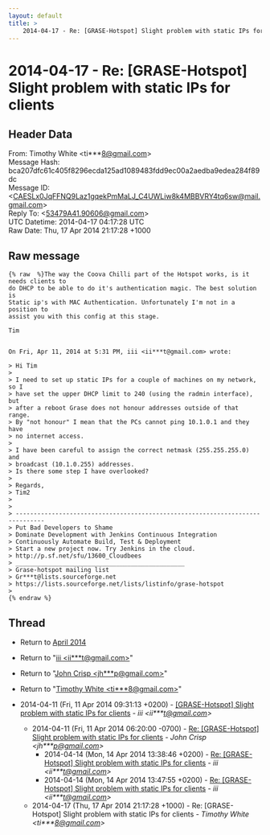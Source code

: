 ```yaml
---
layout: default
title: >
    2014-04-17 - Re: [GRASE-Hotspot] Slight problem with static IPs for clients
---
```


# 2014-04-17 - Re: [GRASE-Hotspot] Slight problem with static IPs for clients

## Header Data

From: Timothy White \<ti***8@gmail.com\><br>
Message Hash: bca207dfc61c405f8296ecda125ad1089483fdd9ec00a2aedba9edea284f89dc<br>
Message ID: \<CAESLx0JqFFNQ9Laz1gqekPmMaLJ_C4UWLiw8k4MBBVRY4tq6sw@mail.gmail.com\><br>
Reply To: \<53479A41.90606@gmail.com\><br>
UTC Datetime: 2014-04-17 04:17:28 UTC<br>
Raw Date: Thu, 17 Apr 2014 21:17:28 +1000<br>

## Raw message

```
{% raw  %}The way the Coova Chilli part of the Hotspot works, is it needs clients to
do DHCP to be able to do it's authentication magic. The best solution is
Static ip's with MAC Authentication. Unfortunately I'm not in a position to
assist you with this config at this stage.

Tim


On Fri, Apr 11, 2014 at 5:31 PM, iii <ii***t@gmail.com> wrote:

> Hi Tim
>
> I need to set up static IPs for a couple of machines on my network, so I
> have set the upper DHCP limit to 240 (using the radmin interface), but
> after a reboot Grase does not honour addresses outside of that range.
> By "not honour" I mean that the PCs cannot ping 10.1.0.1 and they have
> no internet access.
>
> I have been careful to assign the correct netmask (255.255.255.0) and
> broadcast (10.1.0.255) addresses.
> Is there some step I have overlooked?
>
> Regards,
> Tim2
>
>
> ------------------------------------------------------------------------------
> Put Bad Developers to Shame
> Dominate Development with Jenkins Continuous Integration
> Continuously Automate Build, Test & Deployment
> Start a new project now. Try Jenkins in the cloud.
> http://p.sf.net/sfu/13600_Cloudbees
> _______________________________________________
> Grase-hotspot mailing list
> Gr***t@lists.sourceforge.net
> https://lists.sourceforge.net/lists/listinfo/grase-hotspot
>
{% endraw %}
```

## Thread

+ Return to [April 2014](/archive/2014/04)

+ Return to "[iii <ii***t<span>@</span>gmail.com>](/authors/ii___t_at_gmail_com)"
+ Return to "[John Crisp <jh***p<span>@</span>gmail.com>](/authors/jh___p_at_gmail_com)"
+ Return to "[Timothy White <ti***8<span>@</span>gmail.com>](/authors/ti___8_at_gmail_com)"

+ 2014-04-11 (Fri, 11 Apr 2014 09:31:13 +0200) - [[GRASE-Hotspot] Slight problem with static IPs for clients](/archive/2014/04/359c6669ca91a67d4b17a2c6eeb5ade4191ccf9d2fb5bb93b4b202f13b20e6dd) - _iii \<ii***t@gmail.com\>_
  + 2014-04-11 (Fri, 11 Apr 2014 06:20:00 -0700) - [Re: [GRASE-Hotspot] Slight problem with static IPs for clients](/archive/2014/04/84e98e2a262399ab80d8c976c2f0773a6767df906f6b8ceed8bd7c798094911e) - _John Crisp \<jh***p@gmail.com\>_
    + 2014-04-14 (Mon, 14 Apr 2014 13:38:46 +0200) - [Re: [GRASE-Hotspot] Slight problem with static IPs for clients](/archive/2014/04/c111a4e1608e0126148af5bb62a7ed09e180898e38441d2ee9b095559204a1e7) - _iii \<ii***t@gmail.com\>_
    + 2014-04-14 (Mon, 14 Apr 2014 13:47:55 +0200) - [Re: [GRASE-Hotspot] Slight problem with static IPs for clients](/archive/2014/04/78c3c84e5a6111e184f7850f0a04efbb513d62ab9c43428a818f6d4b6ca03e4d) - _iii \<ii***t@gmail.com\>_
  + 2014-04-17 (Thu, 17 Apr 2014 21:17:28 +1000) - Re: [GRASE-Hotspot] Slight problem with static IPs for clients - _Timothy White \<ti***8@gmail.com\>_

